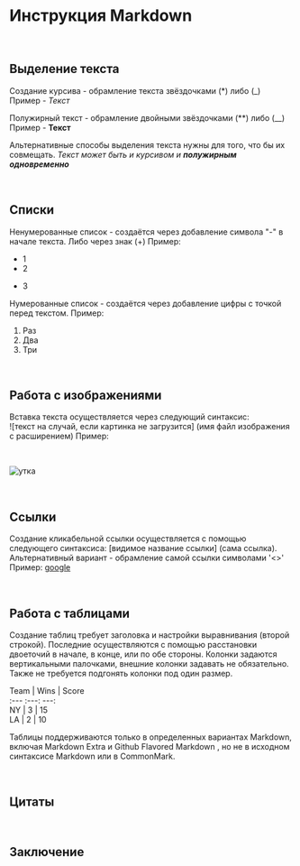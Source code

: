 # Инструкция Markdown

<br>

## Выделение текста
Создание курсива - обрамление текста звёздочками (*) либо (_)<br>
Пример - *Текст*

Полужирный текст - обрамление двойными звёздочками (**) либо (__)<br>
Пример - **Текст**

Альтернативные способы выделения текста нужны для того, что бы их совмещать. 
_Текст может быть и курсивом и **полужирным одновременно**_

<br>

## Списки
Ненумерованные список - создаётся через добавление символа "-" в начале текста. Либо через знак (+)
Пример:  
- 1
- 2
+ 3

  
Нумерованные список - создаётся через добавление цифры с точкой перед текстом.
Пример:
1. Раз
2. Два
3. Три

<br>

## Работа с изображениями

Вставка текста осуществляется через следующий синтаксис:<br>
![текст на случай, если картинка не загрузится] (имя файл изображения с расширением)
Пример:

<br>

![утка](duck.webp)

<br>

## Ссылки

Создание кликабельной ссылки осуществляется с помощью следующего синтаксиса:
[видимое название ссылки] (сама ссылка). Альтернативный вариант - обрамление самой ссылки символами '<>'  
Пример:
[google](https://www.google.com/)
  
<br>


## Работа с таблицами

Cоздание таблиц требует заголовка и настройки выравнивания (второй строкой). Последние осуществляются с помощью расстановки двоеточий в начале, в конце, или по обе стороны. Колонки задаются вертикальными палочками, внешние колонки задавать не обязательно. Также не требуется подгонять колонки под один размер.

Team | Wins | Score  
:--- :---: ---:  
NY | 3 | 15  
LA | 2 | 10

Таблицы поддерживаются только в определенных вариантах Markdown, включая Markdown Extra и Github Flavored Markdown , но не в исходном синтаксисе Markdown или в CommonMark.


<br>

## Цитаты

<br>

## Заключение